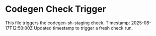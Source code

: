 # Codegen Check Trigger
This file triggers the codegen-sh-staging check.
Timestamp: 2025-08-17T12:50:00Z
Updated timestamp to trigger a fresh check run.

